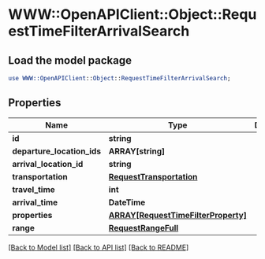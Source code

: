 # WWW::OpenAPIClient::Object::RequestTimeFilterArrivalSearch

## Load the model package
```perl
use WWW::OpenAPIClient::Object::RequestTimeFilterArrivalSearch;
```

## Properties
Name | Type | Description | Notes
------------ | ------------- | ------------- | -------------
**id** | **string** |  | 
**departure_location_ids** | **ARRAY[string]** |  | 
**arrival_location_id** | **string** |  | 
**transportation** | [**RequestTransportation**](RequestTransportation.md) |  | 
**travel_time** | **int** |  | 
**arrival_time** | **DateTime** |  | 
**properties** | [**ARRAY[RequestTimeFilterProperty]**](RequestTimeFilterProperty.md) |  | 
**range** | [**RequestRangeFull**](RequestRangeFull.md) |  | [optional] 

[[Back to Model list]](../README.md#documentation-for-models) [[Back to API list]](../README.md#documentation-for-api-endpoints) [[Back to README]](../README.md)


